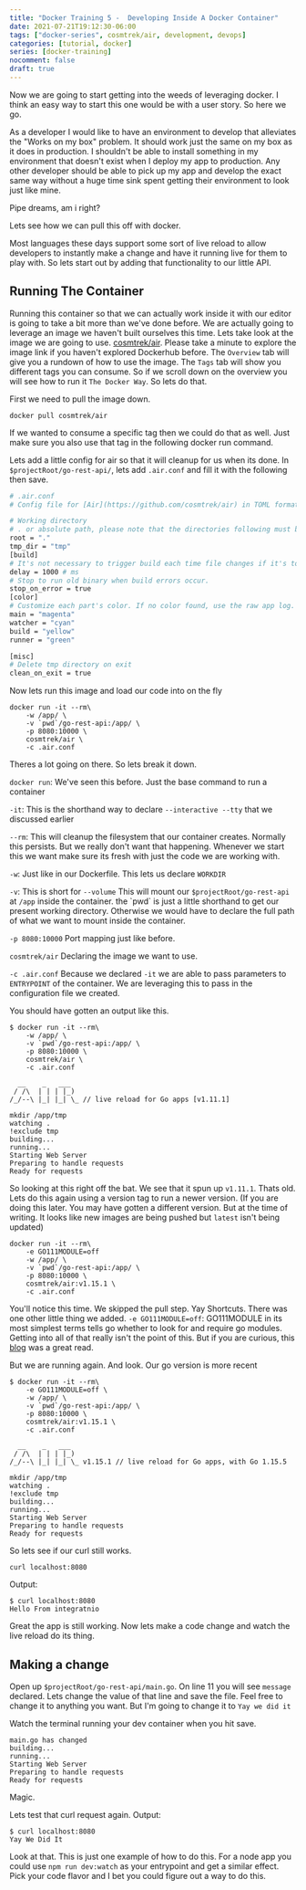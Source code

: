 ```yaml
---
title: "Docker Training 5 -  Developing Inside A Docker Container"
date: 2021-07-21T19:12:30-06:00
tags: ["docker-series", cosmtrek/air, development, devops]
categories: [tutorial, docker]
series: [docker-training]
nocomment: false
draft: true
---
```



Now we are going to start getting into the weeds of leveraging docker. I think an easy way to start this one would be with a user story. So here we go.

As a developer I would like to have an environment to develop that alleviates the "Works on my box" problem. It should work just the same on my box as it does in production. I shouldn't be able to install something in my environment that doesn't exist when I deploy my app to production. Any other developer should be able to pick up my app and develop the exact same way without a huge time sink spent getting their environment to look just like mine.

Pipe dreams, am i right?

Lets see how we can pull this off with docker.

Most languages these days support some sort of live reload to allow developers to instantly make a change and have it running live for them to play with. So lets start out by adding that functionality to our little API.

## Running The Container

Running this container so that we can actually work inside it with our editor is going to take a bit more than we've done before. We are actually going to leverage an image we haven't built ourselves this time. Lets take look at the image we are going to use. [cosmtrek/air](https://hub.docker.com/r/cosmtrek/air). Please take a minute to explore the image link if you haven't explored Dockerhub before. The `Overview` tab will give you a rundown of how to use the image. The `Tags` tab will show you different tags you can consume. So if we scroll down on the overview you will see how to run it `The Docker Way`. So lets do that. 

First we need to pull the image down.
```
docker pull cosmtrek/air
```
If we wanted to consume a specific tag then we could do that as well. Just make sure you also use that tag in the following docker run command.

Lets add a little config for air so that it will cleanup for us when its done. In `$projectRoot/go-rest-api/`, lets add `.air.conf` and fill it with the following then save.

```bash
# .air.conf
# Config file for [Air](https://github.com/cosmtrek/air) in TOML format

# Working directory
# . or absolute path, please note that the directories following must be under root.
root = "." 
tmp_dir = "tmp"
[build]
# It's not necessary to trigger build each time file changes if it's too frequent.
delay = 1000 # ms
# Stop to run old binary when build errors occur.
stop_on_error = true
[color]
# Customize each part's color. If no color found, use the raw app log.
main = "magenta"
watcher = "cyan"
build = "yellow"
runner = "green"

[misc]
# Delete tmp directory on exit
clean_on_exit = true
```

Now lets run this image and load our code into on the fly
```shell
docker run -it --rm\
    -w /app/ \
    -v `pwd`/go-rest-api:/app/ \
    -p 8080:10000 \
    cosmtrek/air \
    -c .air.conf
```

Theres a lot going on there. So lets break it down.

`docker run`: We've seen this before. Just the base command to run a container

`-it`: This is the shorthand way to declare `--interactive --tty` that we discussed earlier

`--rm`: This will cleanup the filesystem that our container creates. Normally this persists. But we really don't want that happening. Whenever we start this we want make sure its fresh with just the code we are working with.

`-w`: Just like in our Dockerfile. This lets us declare `WORKDIR`

`-v`: This is short for `--volume` This will mount our `$projectRoot/go-rest-api` at `/app` inside the container. the \`pwd\` is just a little shorthand to get our present working directory. Otherwise we would have to declare the full path of what we want to mount inside the container. 

`-p 8080:10000` Port mapping just like before.

`cosmtrek/air` Declaring the image we want to use.

`-c .air.conf` Because we declared `-it` we are able to pass parameters to `ENTRYPOINT` of the container. We are leveraging this to pass in the configuration file we created.

You should have gotten an output like this.
```shell
$ docker run -it --rm\
    -w /app/ \
    -v `pwd`/go-rest-api:/app/ \
    -p 8080:10000 \
    cosmtrek/air \
    -c .air.conf

  __    _   ___  
 / /\  | | | |_) 
/_/--\ |_| |_| \_ // live reload for Go apps [v1.11.1]

mkdir /app/tmp
watching .
!exclude tmp
building...
running...
Starting Web Server
Preparing to handle requests
Ready for requests
```

So looking at this right off the bat. We see that it spun up `v1.11.1`. Thats old. Lets do this again using a version tag to run a newer version. (If you are doing this later. You may have gotten a different version. But at the time of writing. It looks like new images are being pushed but `latest` isn't being updated)
```
docker run -it --rm\
    -e GO111MODULE=off
    -w /app/ \
    -v `pwd`/go-rest-api:/app/ \
    -p 8080:10000 \
    cosmtrek/air:v1.15.1 \
    -c .air.conf

```

You'll notice this time. We skipped the pull step. Yay Shortcuts. There was one other little thing we added.
`-e GO111MODULE=off`: GO111MODULE in its most simplest terms tells go whether to look for and require go modules. Getting into all of that really isn't the point of this. But if you are curious, this [blog](https://dev.to/maelvls/why-is-go111module-everywhere-and-everything-about-go-modules-24k) was a great read.

But we are running again. And look. Our go version is more recent
```
$ docker run -it --rm\
    -e GO111MODULE=off \
    -w /app/ \
    -v `pwd`/go-rest-api:/app/ \
    -p 8080:10000 \
    cosmtrek/air:v1.15.1 \
    -c .air.conf

  __    _   ___  
 / /\  | | | |_) 
/_/--\ |_| |_| \_ v1.15.1 // live reload for Go apps, with Go 1.15.5

mkdir /app/tmp
watching .
!exclude tmp
building...
running...
Starting Web Server
Preparing to handle requests
Ready for requests
```

So lets see if our curl still works.
```shell
curl localhost:8080
```
Output:
```shell
$ curl localhost:8080
Hello From integratnio
```
Great the app is still working. Now lets make a code change and watch the live reload do its thing.

## Making a change

Open up `$projectRoot/go-rest-api/main.go`. On line 11 you will see `message` declared. Lets change the value of that line and save the file. Feel free to change it to anything you want. But I'm going to change it to `Yay we did it`

Watch the terminal running your dev container when you hit save.
```shell
main.go has changed
building...
running...
Starting Web Server
Preparing to handle requests
Ready for requests
```
Magic.

Lets test that curl request again.
Output:
```shell
$ curl localhost:8080
Yay We Did It
```
Look at that. This is just one example of how to do this. For a node app you could use `npm run dev:watch` as your entrypoint and get a similar effect. Pick your code flavor and I bet you could figure out a way to do this.
